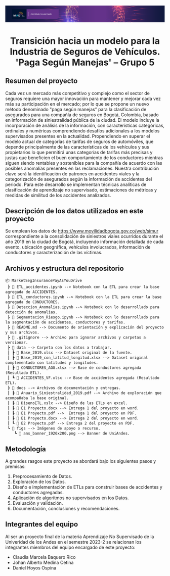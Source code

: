 
<center>

![UNIANDES Banner](figs/ans_banner_1920x200.png)

</center>


<center><h1>Transición hacia un modelo para la Industria de Seguros de Vehículos. 'Paga Según Manejas' – Grupo 5</h1></center>

## Resumen del proyecto

Cada vez un mercado más competitivo y complejo como el sector de seguros requiere una mayor innovación para mantener y mejorar cada vez más su participación en el mercado; por lo que se propone un nuevo método denominado "paga según manejas” para la clasificación de asegurados para una compañía de seguros en Bogotá, Colombia, basado en información de siniestralidad pública de la ciudad. El modelo incluye la incorporación de análisis de la información, con características categóricas, ordinales y numéricas comprendiendo desafíos adicionales a los modelos supervisados presentes en la actualidad. Propendiendo en superar el modelo actual de categorías de tarifas de seguros de automóviles, que depende principalmente de las características de los vehículos y sus propietarios lo que permitirá unas categorías de tarifas más precisas y justas que beneficien el buen comportamiento de los conductores mientras siguen siendo rentables y sostenibles para la compañía de acuerdo con las posibles anomalías presentes en las reclamaciones. Nuestra contribución clave será la identificación de patrones en accidentes viales y la categorización de asegurados según la información de accidentes del periodo. Para este desarrollo se implementan técnicas analíticas de clasificación de aprendizaje no supervisado, estimaciones de métricas y medidas de similitud de los accidentes analizados.


## Descripción de los datos utilizados en este proyecto

Se emplean los datos de https://www.movilidadbogota.gov.co/web/simur correspondiente a la consolidación de siniestros viales ocurridos durante el año 2019 en la ciudad de Bogotá, incluyendo información detallada de cada evento, ubicación geográfica, vehículos involucrados, información de conductores y caracterización de las víctimas.


## Archivos y estructura del repositorio

```
📦 MarketSegInsurancePayAsYouDrive
 ┣ 📄 ETL_accidentes.ipynb --> Notebook con la ETL para crear la base agregada de ACCIDENTES.
 ┣ 📄 ETL_conductores.ipynb --> Notebook con la ETL para crear la base agregada de CONDUCTORES.
 ┣ 📄 Deteccion_Anomalias.ipynb --> Notebook con lo desarrollado para detección de anomalías.
 ┣ 📄 Segmentacion_Riesgo.ipynb --> Notebook con lo desarrollado para la segmentación de accidentes, conductores y tarifas.
 ┣ 📄 README.md --> Documento de orientación y explicación del proyecto y sus archivos.
 ┣ 📄 .gitignore --> Archivo para ignorar archivos y carpetas a versionar.
 ┣ 📂 data --> Carpeta con los datos a trabajar.
 ┃ ┣ 📄 Base_2019.xlsx --> Dataset original de la fuente.
 ┃ ┣ 📄 Base_2019_con_latitud_longitud.xlsx --> Dataset original complementado con latitudes y longitudes.
 ┃ ┣ 📄 CONDUCTORES_AGG.xlsx --> Base de conductores agregada (Resultado ETL).
 ┃ ┗ 📄 ACCIDENTES_VF.xlsx --> Base de accidentes agregada (Resultado ETL).
 ┣ 📂 docs --> Archivos de documentación y entregas.
 ┃ ┣ 📄 Anuario_Siniestralidad_2019.pdf --> Archivo de exploración que acompañaba la base original.
 ┃ ┣ 📄 DisenoETL.xslx --> Diseño de las ETLs en excel.
 ┃ ┣ 📄 E1 Proyecto.docx --> Entrega 1 del proyecto en word.
 ┃ ┣ 📄 E1 Proyecto.pdf -->  Entrega 1 del proyecto en PDF.
 ┃ ┣ 📄 E1 Proyecto.docx --> Entrega 2 del proyecto en word.
 ┃ ┗ 📄 E2 Proyecto.pdf --> Entrega 2 del proyecto en PDF.
 ┗ 📂 figs --> Imágenes de apoyo o recurso.
    ┗ 📄 ans_banner_1920x200.png --> Banner de UniAndes.
 ```


## Metodología

A grandes rasgos este proyecto se abordará bajo los siguientes pasos y premisas:

1. Preprocesamiento de Datos.
2. Exploración de los Datos.
3. Diseño e implementación de ETLs para construir bases de accidentes y conductores agregadas.
4. Aplicación de algoritmos no supervisados en los Datos.
5. Evaluación y validación.
6. Documentación, conclusiones y recomendaciones.


## Integrantes del equipo

Al ser un proyecto final de la materia Aprendizaje No Supervisado de la Univeridad de los Andes en el semestre 2023-2 se relacionan los integrantes miembros del equipo encargado de este proyecto:

* Claudia Marcela Baquero Rico
* Johan Alberto Medina Cetina
* Daniel Hoyos Ospina